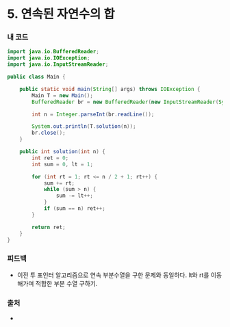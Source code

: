 # 5. 연속된 자연수의 합

>

### 내 코드

```java
import java.io.BufferedReader;
import java.io.IOException;
import java.io.InputStreamReader;

public class Main {

    public static void main(String[] args) throws IOException {
        Main T = new Main();
        BufferedReader br = new BufferedReader(new InputStreamReader(System.in));

        int n = Integer.parseInt(br.readLine());

        System.out.println(T.solution(n));
        br.close();
    }

    public int solution(int n) {
        int ret = 0;
        int sum = 0, lt = 1;

        for (int rt = 1; rt <= n / 2 + 1; rt++) {
            sum += rt;
            while (sum > n) {
                sum -= lt++;
            }
            if (sum == n) ret++;
        }

        return ret;
    }
}
```

### 피드백

- 이전 투 포인터 알고리즘으로 연속 부분수열을 구한 문제와 동일하다. lt와 rt를 이동해가며 적합한 부분 수열 구하기. 

### 출처

- 